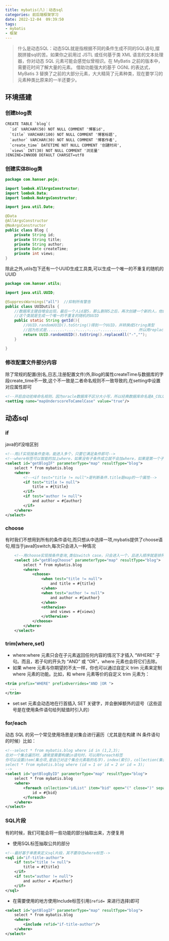 ```yaml
---
title: mybatis(八)：动态sql
categories: 前后端框架学习
date: 2022-12-04  09:39:50
tags: 
- mybatis
- 框架 
---
```


> 什么是动态SQL：动态SQL就是指根据不同的条件生成不同的SQL语句,摆脱拼接sql的苦。如果你之前用过 JSTL 或任何基于类 XML 语言的文本处理器，你对动态 SQL 元素可能会感觉似曾相识。在 MyBatis 之前的版本中，需要花时间了解大量的元素。 借助功能强大的基于 OGNL 的表达式，MyBatis 3 替换了之前的大部分元素，大大精简了元素种类，现在要学习的元素种类比原来的一半还要少。

## 环境搭建

### 创建blog表

```mysql
CREATE TABLE `blog`(
  `id` VARCHAR(50) NOT NULL COMMENT '博客id',
  `title` VARCHAR(100) NOT NULL COMMENT '博客标题',
  `author` VARCHAR(30) NOT NULL COMMENT '博客作者',
  `create_time` DATETIME NOT NULL COMMENT '创建时间',
  `views` INT(30) NOT NULL COMMENT '浏览量'
)ENGINE=INNODB DEFAULT CHARSET=utf8

```
### 创建实体Blog类

```java
package com.hanser.pojo;

import lombok.AllArgsConstructor;
import lombok.Data;
import lombok.NoArgsConstructor;

import java.util.Date;

@Data
@AllArgsConstructor
@NoArgsConstructor
public class Blog {
    private String id;
    private String title;
    private String author;
    private Date createTime;
    private int views;
}
```
除此之外,utils包下还有一个UUID生成工具类,可以生成一个唯一的不重复的随机的UUID

```java
package com.hanser.utils;

import java.util.UUID;

@SuppressWarnings("all")  //抑制所有警告
public class UUIDutils {
    //数据库主键自增会出现，最后一个人id是5，那么删除5之后，再次创建一个新的人，他的id是6而不是5
    //这个类就是生成一个唯一的不重复的随机的UUID
    public static String getId(){
        //UUID.randomUUID().toString()得到一个UUID，并转换成String类型
        //因为形式是........-....-....-....-............     所以用replaceAll("-","")把“-”都去掉
        return UUID.randomUUID().toString().replaceAll("-","");
    }

}
```

### 修改配置文件部分内容

除了常规的配置(别名,日志,注册配置文件)外,Blog的属性createTime与数据库的字段create_time不一致,这个不一致是二者命名规则不一致导致的,在setting中设置对应属性即可

```xml
<!--开启自动驼峰命名规则，因为oracle数据库不区分大小写，所以经典数据库命名是A_COLUMN,将其自动转换为aColumn形式-->
<setting name="mapUnderscoreToCamelCase" value="true"/>
```
## 动态sql

### if

java的if没啥区别

```xml
<!--用if实现按条件查询，能进入多个，只要它满足条件即可-->
<!--where标签可以智能的加上where，如果没有子条件成立就不会加where，如果是第一个子条件，会自动删除and，保证正常拼接-->
<select id="getBlogIF" parameterType="map" resultType="blog">
    select * from mybatis.blog
    <where>
        <!--<if test="title != null">是判断条件.title是map的一个属性-->
        <if test="title != null">
            title = #{title}
        </if>
        <if test="author != null">
            and author = #{author}
        </if>
    </where>
</select>
```
### choose

有时我们不想用到所有的条件语句,而只想从中选择一项,mybatis提供了choose语句,相当于java的switch,每次只会进入一种情况

```xml
    <!--用choose实现按条件查询,类似switch case，只会进入一个，且进入顺序就是排列的顺序,且至少设置一个条件-->
    <select id="getBlogChoose" parameterType="map" resultType="blog">
        select * from mybatis.blog
        <where>
            <choose>
                <when test="title != null">
                    and title = #{title}
                </when>
                <when test="author != null">
                    and author = #{author}
                </when>
                <otherwise>
                    and views = #{views}
                </otherwise>
            </choose>
        </where>
    </select>
```
### trim(where,set)

- where:where 元素只会在子元素返回任何内容的情况下才插入 “WHERE” 子句。而且，若子句的开头为 “AND” 或 “OR”，where 元素也会将它们去除。
- 如果 where 元素与你期望的不太一样，你也可以通过自定义 trim 元素来定制 where 元素的功能。比如，和 where 元素等价的自定义 trim 元素为：
```xml
<trim prefix="WHERE" prefixOverrides="AND |OR ">
  ...
</trim>
```
- set:set 元素会动态地在行首插入 SET 关键字，并会删掉额外的逗号（这些逗号是在使用条件语句给列赋值时引入的）

### for/each

动态 SQL 的另一个常见使用场景是对集合进行遍历（尤其是在构建 IN 条件语句的时候）比如：

```xml
<!--select * from mybatis.blog where id in (1,2,3);
在对一个集合遍历时，通常是需要构建in语句时，可以用foreach标签
你可以设置item(集合项,是自己对这个集合元素取的名字)，index(索引)，collection(集合名)以及开头项(open)，结尾项(close)和每个元素之间的分隔符(separator)
select * from mybatis.blog where (id = 1 or id = 2 or id = 3);
-->
<select id="getBlogByID" parameterType="map" resultType="blog">
    select * from mybatis.blog
    <where>
        <foreach collection="idList" item="bid" open="(" close=")" separator="or">
            id = #{bid}
        </foreach>
    </where>
</select>
```
### SQL片段

有的时候，我们可能会将一些功能的部分抽取出来，方便复用

- 使用SQL标签抽取公共的部分
```xml
<!--最好基于单表来定义sql片段，其不要存在where标签-->
<sql id="if-title-author">
    <if test="title != null">
        title = #{title}
    </if>
    <if test="author != null">
        and author = #{author}
    </if>
</sql>
```
- 在需要使用的地方使用Include标签引用(`refid= `来进行选择)即可
```xml
<select id="getBlogIF" parameterType="map" resultType="blog">
    select * from mybatis.blog
    <where>
        <include refid="if-title-author"/>
    </where>
</select>
```